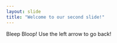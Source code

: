 ```yaml
---
layout: slide
title: "Welcome to our second slide!"
---
```

Bleep Bloop!
Use the left arrow to go back!
